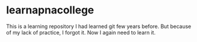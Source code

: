 # learnapnacollege
This is a learning repository
I had learned git few years before. But because of my lack of practice, I forgot it.
Now I again need to learn it.
